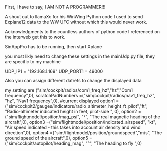 First, I have to say, I AM NOT A PROGRAMMER!!!

A shout out to llamaXc for his WinWing Python code I used to send Explane12 data to the WW UFC without which this would never work.

Acknowledgments to the countless authors of python code I referenced on the interweb get this to work.

SinAppPro has to be running, then start Xplane


you most likly need to change these settings in the mainUdp.py file,  they are specific to my machine

  UDP_IP1 = "192.168.1.169"
  UDP_PORT1 = 49000
  
Also you can assign different datrefs to change the displayed data

my setting are
      ("sim/cockpit/radios/com1_freq_hz","hz","Com1 frequency",0),
      scratchPadNumbers =("sim/cockpit/radios/nav1_freq_hz", "hz", "Nav1 frequency",0), #current displayed
      option1 =("sim/cockpit2/gauges/indicators/radio_altimeter_height_ft_pilot","ft", "Radio-altimeter indicated height in feet, pilot-side	", 0), 
      option2 =("sim/flightmodel/position/mag_psi", "°", "The real magnetic heading of the aircraft",0),
      option3 =("sim/flightmodel/position/indicated_airspeed", "kt", "Air speed indicated - this takes into account air density and wind direction",0), 
      option4 =("sim/flightmodel/position/groundspeed","m/s", "The ground speed of the aircraft",0),
      option5 =("sim/cockpit/autopilot/heading_mag", "°", "The heading to fly ",0)

